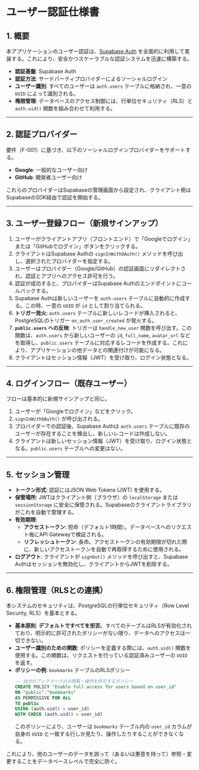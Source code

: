 # ユーザー認証仕様書

## 1. 概要

本アプリケーションのユーザー認証は、[Supabase Auth](https://supabase.com/docs/guides/auth) を全面的に利用して実装する。これにより、安全かつスケーラブルな認証システムを迅速に構築する。

- **認証基盤**: Supabase Auth
- **認証方法**: サードパーティプロバイダーによるソーシャルログイン
- **ユーザー識別**: すべてのユーザーは `auth.users` テーブルに格納され、一意の `UUID` によって識別される。
- **権限管理**: データベースのアクセス制御には、行単位セキュリティ（RLS）と `auth.uid()` 関数を組み合わせて利用する。

---

## 2. 認証プロバイダー

要件（F-001）に基づき、以下のソーシャルログインプロバイダーをサポートする。

- **Google**: 一般的なユーザー向け
- **GitHub**: 開発者ユーザー向け

これらのプロバイダーはSupabaseの管理画面から設定され、クライアント側はSupabaseのSDK経由で認証を開始する。

---

## 3. ユーザー登録フロー（新規サインアップ）

1.  ユーザーがクライアントアプリ（フロントエンド）で「Googleでログイン」または「GitHubでログイン」ボタンをクリックする。
2.  クライアントはSupabase Authの `signInWithOAuth()` メソッドを呼び出し、選択されたプロバイダーを指定する。
3.  ユーザーはプロバイダー（Google/GitHub）の認証画面にリダイレクトされ、認証とアプリへのアクセス許可を行う。
4.  認証が成功すると、プロバイダーはSupabase Authのエンドポイントにコールバックする。
5.  Supabase Authは新しいユーザーを `auth.users` テーブルに自動的に作成する。この時、一意の `UUID` が `id` として割り当てられる。
6.  **トリガー発火**: `auth.users` テーブルに新しいレコードが挿入されると、PostgreSQLのトリガー `on_auth_user_created` が発火する。
7.  **`public.users` への反映**: トリガーは `handle_new_user` 関数を呼び出す。この関数は、`auth.users` から新しいユーザーの `id`, `full_name`, `avatar_url` などを取得し、`public.users` テーブルに対応するレコードを作成する。これにより、アプリケーションの他データとの関連付けが可能になる。
8.  クライアントはセッション情報（JWT）を受け取り、ログイン状態となる。

---

## 4. ログインフロー（既存ユーザー）

フローは基本的に新規サインアップと同じ。

1.  ユーザーが「Googleでログイン」などをクリック。
2.  `signInWithOAuth()` が呼び出される。
3.  プロバイダーでの認証後、Supabase Authは `auth.users` テーブルに既存のユーザーが存在することを検出し、新しいレコードは作成しない。
4.  クライアントは新しいセッション情報（JWT）を受け取り、ログイン状態となる。`public.users` テーブルへの変更はない。

---

## 5. セッション管理

- **トークン形式**: 認証にはJSON Web Tokens (JWT) を使用する。
- **保管場所**: JWTはクライアント側（ブラウザ）の `localStorage` または `sessionStorage` に安全に保管される。Supabaseのクライアントライブラリがこれを自動で管理する。
- **有効期限**:
    - **アクセストークン**: 短命（デフォルト1時間）。データベースへのリクエスト毎にAPI Gatewayで検証される。
    - **リフレッシュトークン**: 長命。アクセストークンの有効期限が切れた際に、新しいアクセストークンを自動で再取得するために使用される。
- **ログアウト**: クライアントが `signOut()` メソッドを呼び出すと、Supabase Authはセッションを無効化し、クライアントからJWTを削除する。

---

## 6. 権限管理（RLSとの連携）

本システムのセキュリティは、PostgreSQLの行単位セキュリティ（Row Level Security, RLS）を基本とする。

- **基本原則**: **デフォルトですべてを拒否**。すべてのテーブルはRLSが有効化されており、明示的に許可されたポリシーがない限り、データへのアクセスは一切できない。
- **ユーザー識別のための関数**: ポリシーを定義する際には、`auth.uid()` 関数を使用する。この関数は、リクエストを行っている認証済みユーザーの `UUID` を返す。
- **ポリシーの例**: `bookmarks` テーブルのRLSポリシー
    ```sql
    -- 自分のブックマークのみ閲覧・操作を許可するポリシー
    CREATE POLICY "Enable full access for users based on user_id"
    ON "public"."bookmarks"
    AS PERMISSIVE FOR ALL
    TO public
    USING (auth.uid() = user_id)
    WITH CHECK (auth.uid() = user_id)
    ```
    このポリシーにより、ユーザーは `bookmarks` テーブル内の `user_id` カラムが自身の `UUID` と一致する行しか見たり、操作したりすることができなくなる。

これにより、他のユーザーのデータを誤って（あるいは悪意を持って）参照・変更することをデータベースレベルで完全に防ぐ。 